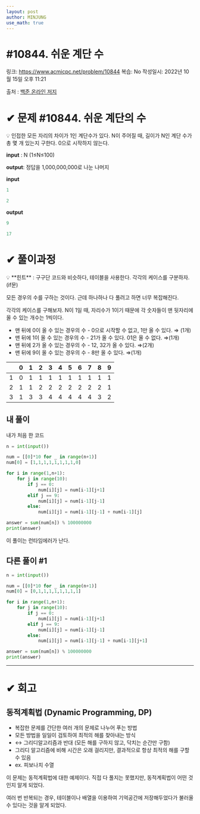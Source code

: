 ```yaml
---
layout: post
author: MINJUNG
use_math: true
---
```


# #10844. 쉬운 계단 수

링크: https://www.acmicpc.net/problem/10844
복습: No
작성일시: 2022년 10월 15일 오후 11:21

출처 : [백준 온라인 저지](https://www.acmicpc.net/problem/10844)

# ✔ 문제 #10844. 쉬운 계단의 수

<aside>
💡 인접한 모든 자리의 차이가 1인 계단수가 있다.
N이 주어질 때, 길이가 N인 계단 수가 총 몇 개 있는지 구한다.
0으로 시작하지 않는다.

</aside>

**input** : N (1≤N≤100)

**output**: 정답을 1,000,000,000로 나눈 나머지

**input**

```python
1
```

```python
2
```

**output**

```python
9
```

```python
17
```

# ✔ 풀이과정

<aside>
💡 **힌트** : 구구단 코드와 비슷하다, 테이블을 사용한다. 각각의 케이스를 구분하자.(if문)

</aside>

모든 경우의 수를 구하는 것이다. 근데 하나하나 다 풀려고 하면 너무 복잡해진다.

각각의 케이스를 구해보자. N이 1일 때, 자리수가 1이기 때문에 각 숫자들이 맨 뒷자리에 올 수 있는 개수는 1씩이다.

- 맨 뒤에 0이 올 수 있는 경우의 수 - 0으로 시작할 수 없고, 1만 올 수 있다. ⇒ (1개)
- 맨 뒤에 1이 올 수 있는 경우의 수 - 21가 올 수 있다. 01은 올 수 없다. ⇒(1개)
- 맨 뒤에 2가 올 수 있는 경우의 수 - 12, 32가 올 수 있다. ⇒(2개)
- 맨 뒤에 9이 올 수 있는 경우의 수 - 8만 올 수 있다. ⇒(1개)

|  | 0 | 1 | 2 | 3 | 4 | 5 | 6 | 7 | 8 | 9 |
| --- | --- | --- | --- | --- | --- | --- | --- | --- | --- | --- |
| 1 | 0 | 1 | 1 | 1 | 1 | 1 | 1 | 1 | 1 | 1 |
| 2 | 1 | 1 | 2 | 2 | 2 | 2 | 2 | 2 | 2 | 1 |
| 3 | 1 | 3 | 3 | 4 | 4 | 4 | 4 | 4 | 3 | 2 |

## 내 풀이

내가 처음 한 코드

```python
n = int(input())

num = [[0]*10 for _ in range(n+1)]
num[0] = [1,1,1,1,1,1,1,1,0]

for i in range(1,n+1):
    for j in range(10):
        if j == 0:
            num[i][j] = num[i-1][j+1]
        elif j == 9:
            num[i][j] = num[i-1][j-1]
        else:
            num[i][j] = num[i-1][j-1] + num[i-1][j]

answer = sum(num[n]) % 100000000
print(answer)
```

이 풀이는 런타임에러가 난다.

## 다른 풀이 #1

```python
n = int(input())

num = [[0]*10 for _ in range(n+1)]
num[0] = [0,1,1,1,1,1,1,1,1]

for i in range(1,n+1):
    for j in range(10):
        if j == 0:
            num[i][j] = num[i-1][j+1]
        elif j == 9:
            num[i][j] = num[i-1][j-1]
        else:
            num[i][j] = num[i-1][j-1] + num[i-1][j+1]

answer = sum(num[n]) % 100000000
print(answer)
```

---

# ✔ 회고

## 동적계획법 (Dynamic Programming, DP)

- 복잡한 문제를 간단한 여러 개의 문제로 나누어 푸는 방법
- 모든 방법을 일일이 검토하여 최적의 해를 찾아내는 방식
- ↔ 그리디알고리즘과 반대 (모든 해를 구하지 않고, 닥치는 순간만 구함)
- 그리디 알고리즘에 비해 시간은 오래 걸리지만, 결과적으로 항상 최적의 해를 구할 수 있음
- ex. 피보나치 수열

이 문제는 동적계획법에 대한 예제이다. 직접 다 풀지는 못했지만, 동적계획법이 어떤 것인지 알게 되었다. 

여러 번 반복되는 경우, 테이블이나 배열을 이용하여 기억공간에 저장해두었다가 불러올 수 있다는 것을 알게 되었다.